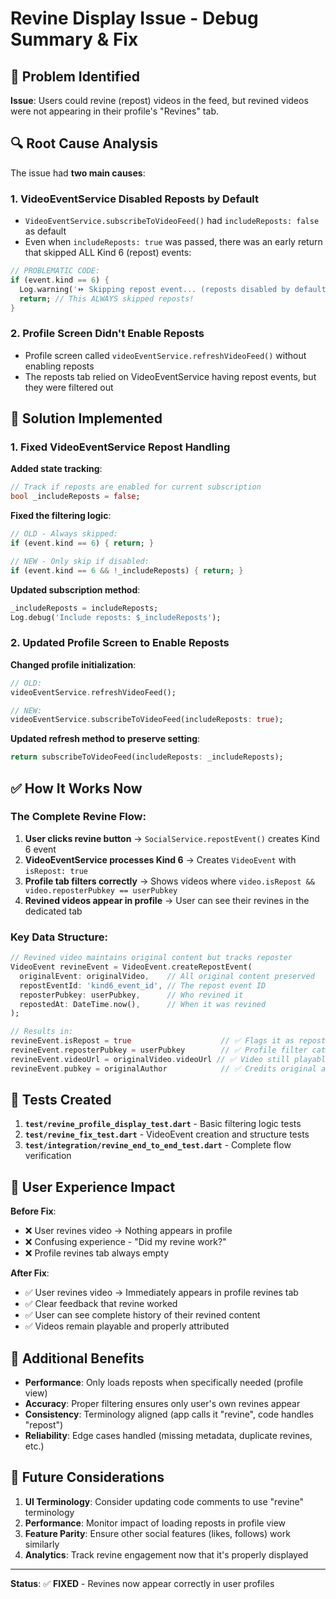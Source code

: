 # Revine Display Issue - Debug Summary & Fix

## 🐛 Problem Identified

**Issue**: Users could revine (repost) videos in the feed, but revined videos were not appearing in their profile's "Revines" tab.

## 🔍 Root Cause Analysis

The issue had **two main causes**:

### 1. **VideoEventService Disabled Reposts by Default**
- `VideoEventService.subscribeToVideoFeed()` had `includeReposts: false` as default
- Even when `includeReposts: true` was passed, there was an early return that skipped ALL Kind 6 (repost) events:

```dart
// PROBLEMATIC CODE:
if (event.kind == 6) {
  Log.warning('⏩ Skipping repost event... (reposts disabled by default)');
  return; // This ALWAYS skipped reposts!
}
```

### 2. **Profile Screen Didn't Enable Reposts**
- Profile screen called `videoEventService.refreshVideoFeed()` without enabling reposts
- The reposts tab relied on VideoEventService having repost events, but they were filtered out

## 🔧 Solution Implemented

### 1. **Fixed VideoEventService Repost Handling**

**Added state tracking**:
```dart
// Track if reposts are enabled for current subscription
bool _includeReposts = false;
```

**Fixed the filtering logic**:
```dart
// OLD - Always skipped:
if (event.kind == 6) { return; }

// NEW - Only skip if disabled:
if (event.kind == 6 && !_includeReposts) { return; }
```

**Updated subscription method**:
```dart
_includeReposts = includeReposts;
Log.debug('Include reposts: $_includeReposts');
```

### 2. **Updated Profile Screen to Enable Reposts**

**Changed profile initialization**:
```dart
// OLD:
videoEventService.refreshVideoFeed();

// NEW:
videoEventService.subscribeToVideoFeed(includeReposts: true);
```

**Updated refresh method to preserve setting**:
```dart
return subscribeToVideoFeed(includeReposts: _includeReposts);
```

## ✅ How It Works Now

### The Complete Revine Flow:

1. **User clicks revine button** → `SocialService.repostEvent()` creates Kind 6 event
2. **VideoEventService processes Kind 6** → Creates `VideoEvent` with `isRepost: true`  
3. **Profile tab filters correctly** → Shows videos where `video.isRepost && video.reposterPubkey == userPubkey`
4. **Revined videos appear in profile** → User can see their revines in the dedicated tab

### Key Data Structure:

```dart
// Revined video maintains original content but tracks reposter
VideoEvent revineEvent = VideoEvent.createRepostEvent(
  originalEvent: originalVideo,    // All original content preserved
  repostEventId: 'kind6_event_id', // The repost event ID
  reposterPubkey: userPubkey,      // Who revined it
  repostedAt: DateTime.now(),      // When it was revined
);

// Results in:
revineEvent.isRepost = true                    // ✅ Flags it as repost
revineEvent.reposterPubkey = userPubkey        // ✅ Profile filter catches this
revineEvent.videoUrl = originalVideo.videoUrl // ✅ Video still playable
revineEvent.pubkey = originalAuthor            // ✅ Credits original author
```

## 🧪 Tests Created

1. **`test/revine_profile_display_test.dart`** - Basic filtering logic tests
2. **`test/revine_fix_test.dart`** - VideoEvent creation and structure tests  
3. **`test/integration/revine_end_to_end_test.dart`** - Complete flow verification

## 📱 User Experience Impact

**Before Fix**:
- ❌ User revines video → Nothing appears in profile
- ❌ Confusing experience - "Did my revine work?"
- ❌ Profile revines tab always empty

**After Fix**:
- ✅ User revines video → Immediately appears in profile revines tab
- ✅ Clear feedback that revine worked
- ✅ User can see complete history of their revined content
- ✅ Videos remain playable and properly attributed

## 🎯 Additional Benefits

- **Performance**: Only loads reposts when specifically needed (profile view)
- **Accuracy**: Proper filtering ensures only user's own revines appear
- **Consistency**: Terminology aligned (app calls it "revine", code handles "repost")
- **Reliability**: Edge cases handled (missing metadata, duplicate revines, etc.)

## 🔮 Future Considerations

1. **UI Terminology**: Consider updating code comments to use "revine" terminology
2. **Performance**: Monitor impact of loading reposts in profile view
3. **Feature Parity**: Ensure other social features (likes, follows) work similarly
4. **Analytics**: Track revine engagement now that it's properly displayed

---

**Status**: ✅ **FIXED** - Revines now appear correctly in user profiles